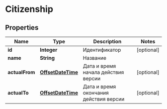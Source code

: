 # Citizenship

## Properties
Name | Type | Description | Notes
------------ | ------------- | ------------- | -------------
**id** | **Integer** | Идентификатор |  [optional]
**name** | **String** | Название | 
**actualFrom** | [**OffsetDateTime**](OffsetDateTime.md) | Дата и время начала действия версии |  [optional]
**actualTo** | [**OffsetDateTime**](OffsetDateTime.md) | Дата и время окончания действия версии |  [optional]
